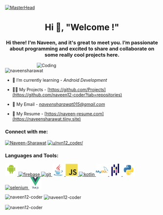 [![MasterHead](https://d33kc2wwsvguti.cloudfront.net/k1ofuo%2Fpreview%2F59945748%2Fmain_large.gif?response-content-disposition=inline%3Bfilename%3D%22main_large.gif%22%3B&response-content-type=image%2Fgif&Expires=1723141699&Signature=AmE6cLD~ezRuJkuo33dfvG8VYtaAi4mwiryr75iuFWAqeXw0iWdOKU8M-7Ju7-wMoTKPvSZiWhre5oIoW2Td7pScjgHwbdpyC~VoBCS2szAZQRxgFNkqpTIzyXHybxxi1vSgSilcx7isXeYypjBk4nlCVZS3BMc2aanN3mPhA-o3ryZHa~Bn7X6W96XF66L1ChMXx9R31aKirRpRA6QU84aokc-FkQ32LvQyPyKnCr5w0JOcCg64CmFG85pP4miH7OU~GFShWmHiwB~P7j0UsHsglTG7ViE1pORQwq5Zgr2anrS9vZlUTRirWpusJ4HXiFOkFqvUC5s5346-gdM75w__&Key-Pair-Id=APKAJT5WQLLEOADKLHBQ)](https://rishavchanda.io)
<h1 align="center">Hi 👋, "Welcome !"</h1>
<h3 align="center">Hi there! I'm Naveen, and it's great to meet you. I’m passionate about programming and excited to share and collaborate on some really cool projects here. </h3>
<img align="right" alt="Coding" width="400" src="https://cdn.dribbble.com/users/5690231/screenshots/16191500/media/4fbd0ec22f13a3521bb37cc5fe8b1cb3.gif">

<p align="left"> <img src="https://komarev.com/ghpvc/?username=naveen12-coder&label=Profile%20views&color=0e75b6&style=flat" alt="naveensharawat" /> </p>

- 📗 I’m currently learning - *Android Development*

- 👨‍💻 My Projects - [https://github.com/Projects](https://github.com/naveen12-coder?tab=repositories)

- 📧 My Email - *naveensharawat015@gmail.com*

- 📄 My Resume - [https://naveen-resume.com](https://naveensharawat.tiiny.site)

<h3 align="left">Connect with me:</h3>
<p align="left">
<a href="https://www.linkedin.com/in/naveen-sharawat-1316b5318/" target="blank"><img align="center" src="https://raw.githubusercontent.com/rahuldkjain/github-profile-readme-generator/master/src/images/icons/Social/linked-in-alt.svg" alt="Naveen-Sharawat" height="30" width="40" /></a>
<a href="https://leetcode.com/u/nvn12_coder/" target="blank"><img align="center" src="https://raw.githubusercontent.com/rahuldkjain/github-profile-readme-generator/master/src/images/icons/Social/leet-code.svg" alt="u/nvn12_coder/" height="30" width="40" /></a>
</p>

<h3 align="left">Languages and Tools:</h3>
<p align="left"> <a href="https://developer.android.com" target="_blank" rel="noreferrer"> <img src="https://raw.githubusercontent.com/devicons/devicon/master/icons/android/android-original-wordmark.svg" alt="android" width="40" height="40"/> </a> <a href="https://firebase.google.com/" target="_blank" rel="noreferrer"> <img src="https://www.vectorlogo.zone/logos/firebase/firebase-icon.svg" alt="firebase" width="40" height="40"/> </a> <a href="https://git-scm.com/" target="_blank" rel="noreferrer"> <img src="https://www.vectorlogo.zone/logos/git-scm/git-scm-icon.svg" alt="git" width="40" height="40"/> </a> <a href="https://www.java.com" target="_blank" rel="noreferrer"> <img src="https://raw.githubusercontent.com/devicons/devicon/master/icons/java/java-original.svg" alt="java" width="40" height="40"/> </a> <a href="https://developer.mozilla.org/en-US/docs/Web/JavaScript" target="_blank" rel="noreferrer"> <img src="https://raw.githubusercontent.com/devicons/devicon/master/icons/javascript/javascript-original.svg" alt="javascript" width="40" height="40"/> </a> <a href="https://kotlinlang.org" target="_blank" rel="noreferrer"> <img src="https://www.vectorlogo.zone/logos/kotlinlang/kotlinlang-icon.svg" alt="kotlin" width="40" height="40"/> </a> <a href="https://www.mysql.com/" target="_blank" rel="noreferrer"> <img src="https://raw.githubusercontent.com/devicons/devicon/master/icons/mysql/mysql-original-wordmark.svg" alt="mysql" width="40" height="40"/> </a> <a href="https://pandas.pydata.org/" target="_blank" rel="noreferrer"> <img src="https://raw.githubusercontent.com/devicons/devicon/2ae2a900d2f041da66e950e4d48052658d850630/icons/pandas/pandas-original.svg" alt="pandas" width="40" height="40"/> </a> <a href="https://www.python.org" target="_blank" rel="noreferrer"> <img src="https://raw.githubusercontent.com/devicons/devicon/master/icons/python/python-original.svg" alt="python" width="40" height="40"/> </a> <a href="https://www.selenium.dev" target="_blank" rel="noreferrer"> <img src="https://raw.githubusercontent.com/detain/svg-logos/780f25886640cef088af994181646db2f6b1a3f8/svg/selenium-logo.svg" alt="selenium" width="40" height="40"/> </a> <a href="https://vuejs.org/" target="_blank" rel="noreferrer"> <img src="https://raw.githubusercontent.com/devicons/devicon/master/icons/vuejs/vuejs-original-wordmark.svg" alt="vuejs" width="40" height="40"/> </a> </p>

<p><img align="left" src="https://github-readme-stats.vercel.app/api/top-langs?username=naveen12-coder&show_icons=true&locale=en&layout=compact" alt="naveen12-coder" /></p>

<p>&nbsp;<img align="center" src="https://github-readme-stats.vercel.app/api?username=naveen12-coder&show_icons=true&locale=en" alt="naveen12-coder" /></p>

<p><img align="center" src="https://github-readme-streak-stats.herokuapp.com/?user=naveen12-coder&" alt="naveen12-coder" /></p>

